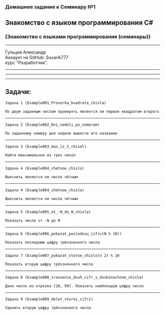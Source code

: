 ### Домашнее задание к Семинару №1
## Знакомство с языком программирования С#
### (Знакомство с языками программирования (семинары))
---
Гульцев Александр  
Аккаунт на GitHub: Suxarik777  
курс "Разработчик".

---
---
---
## Задачи:

    Задача 1 (Example001_Proverka_kvadrata_chisla) 

    По двум заданным числам проверять является ли первое квадратом второго
---
    Задача 2 (Example002_Dni_nedeli_po_nomeram) 

    По заданному номеру дня недели вывести его название
---
    Задача 3 (Example003_max_iz_3_chisel) 

    Найти максимальное из трех чисел
---
    Задача 4 (Example004_chetnoe_chislo) 

    Выяснить является ли число чётным
---

    Задача 4 (Example004_chetnoe_chislo) 

    Выяснить является ли число чётным
---

    Задача 5 (Example005_ot_-N_do_N_chisla) 

    Показать числа от -N до N
---

    Задача 6 (Example006_pokazat_poslednuu_cifru(N % 10)) 

    Показать последнюю цифру трёхзначного числа
---

    Задача 7 (Example007_pokazat_vtoroe_chislo(n 2) % 10

    Показать вторую цифру трёхзначного числа
---

    Задача 8 (Example008_sravnenie_dvuh_cifr_v_dvuhznachnom_chisle)

    Дано число из отрезка [10, 99]. Показать наибольшую цифру числа
---

    Задача 9 (Example009_delet_vtoroi_cifri)

    Удалить вторую цифру трёхзначного числа

